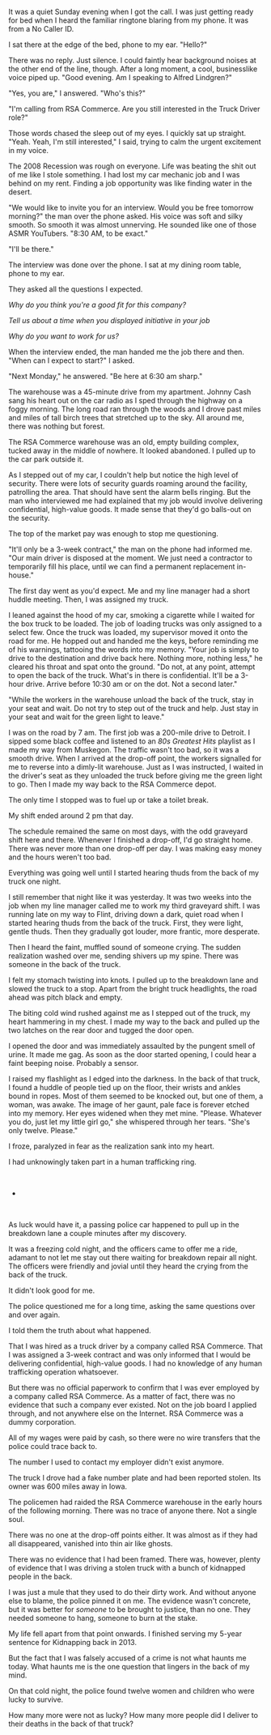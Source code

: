 It was a quiet Sunday evening when I got the call. I was just getting ready for bed when I heard the familiar ringtone blaring from my phone. It was from a No Caller ID.

I sat there at the edge of the bed, phone to my ear. "Hello?"

There was no reply. Just silence. I could faintly hear background noises at the other end of the line, though. After a long moment, a cool, businesslike voice piped up. "Good evening. Am I speaking to Alfred Lindgren?"

"Yes, you are," I answered. "Who's this?"

"I'm calling from RSA Commerce. Are you still interested in the Truck Driver role?"

Those words chased the sleep out of my eyes. I quickly sat up straight. "Yeah. Yeah, I'm still interested," I said, trying to calm the urgent excitement in my voice.

The 2008 Recession was rough on everyone. Life was beating the shit out of me like I stole something. I had lost my car mechanic job and I was behind on my rent. Finding a job opportunity was like finding water in the desert.

"We would like to invite you for an interview. Would you be free tomorrow morning?" the man over the phone asked. His voice was soft and silky smooth. So smooth it was almost unnerving. He sounded like one of those ASMR YouTubers. "8:30 AM, to be exact."

"I'll be there." 

The interview was done over the phone. I sat at my dining room table, phone to my ear.

They asked all the questions I expected.

*Why do you think you're a good fit for this company?*

*Tell us about a time when you displayed initiative in your job*

*Why do you want to work for us?*

When the interview ended, the man handed me the job there and then. "When can I expect to start?" I asked.

"Next Monday," he answered. "Be here at 6:30 am sharp."

The warehouse was a 45-minute drive from my apartment. Johnny Cash sang his heart out on the car radio as I sped through the highway on a foggy morning. The long road ran through the woods and I drove past miles and miles of tall birch trees that stretched up to the sky. All around me, there was nothing but forest.

The RSA Commerce warehouse was an old, empty building complex, tucked away in the middle of nowhere. It looked abandoned. I pulled up to the car park outside it.

As I stepped out of my car, I couldn't help but notice the high level of security. There were lots of security guards roaming around the facility, patrolling the area. That should have sent the alarm bells ringing. But the man who interviewed me had explained that my job would involve delivering confidential, high-value goods. It made sense that they'd go balls-out on the security.

The top of the market pay was enough to stop me questioning.

"It'll only be a 3-week contract," the man on the phone had informed me. "Our main driver is disposed at the moment. We just need a contractor to temporarily fill his place, until we can find a permanent replacement in-house."

The first day went as you'd expect. Me and my line manager had a short huddle meeting. Then, I was assigned my truck.

I leaned against the hood of my car, smoking a cigarette while I waited for the box truck to be loaded. The job of loading trucks was only assigned to a select few. Once the truck was loaded, my supervisor moved it onto the road for me. He hopped out and handed me the keys, before reminding me of his warnings, tattooing the words into my memory. "Your job is simply to drive to the destination and drive back here. Nothing more, nothing less," he cleared his throat and spat onto the ground. "Do not, at any point, attempt to open the back of the truck. What's in there is confidential. It'll be a 3-hour drive. Arrive before 10:30 am or on the dot. Not a second later."

"While the workers in the warehouse unload the back of the truck, stay in your seat and wait. Do not try to step out of the truck and help. Just stay in your seat and wait for the green light to leave."

I was on the road by 7 am. The first job was a 200-mile drive to Detroit. I sipped some black coffee and listened to an *80s Greatest Hits* playlist as I made my way from Muskegon. The traffic wasn't too bad, so it was a smooth drive. When I arrived at the drop-off point, the workers signalled for me to reverse into a dimly-lit warehouse. Just as I was instructed, I waited in the driver's seat as they unloaded the truck before giving me the green light to go. Then I made my way back to the RSA Commerce depot.

The only time I stopped was to fuel up or take a toilet break.

My shift ended around 2 pm that day.

The schedule remained the same on most days, with the odd graveyard shift here and there. Whenever I finished a drop-off, I'd go straight home. There was never more than one drop-off per day. I was making easy money and the hours weren't too bad.

Everything was going well until I started hearing thuds from the back of my truck one night.

I still remember that night like it was yesterday. It was two weeks into the job when my line manager called me to work my third graveyard shift. I was running late on my way to Flint, driving down a dark, quiet road when I started hearing thuds from the back of the truck. First, they were light, gentle thuds. Then they gradually got louder, more frantic, more desperate.

Then I heard the faint, muffled sound of someone crying. The sudden realization washed over me, sending shivers up my spine. There was someone in the back of the truck.

I felt my stomach twisting into knots. I pulled up to the breakdown lane and slowed the truck to a stop. Apart from the bright truck headlights, the road ahead was pitch black and empty.

The biting cold wind rushed against me as I stepped out of the truck, my heart hammering in my chest. I made my way to the back and pulled up the two latches on the rear door and tugged the door open.

I opened the door and was immediately assaulted by the pungent smell of urine. It made me gag. As soon as the door started opening, I could hear a faint beeping noise. Probably a sensor.

I raised my flashlight as I edged into the darkness. In the back of that truck, I found a huddle of people tied up on the floor, their wrists and ankles bound in ropes. Most of them seemed to be knocked out, but one of them, a woman, was awake. The image of her gaunt, pale face is forever etched into my memory. Her eyes widened when they met mine. "Please. Whatever you do, just let my little girl go," she whispered through her tears. "She's only twelve. Please."

I froze, paralyzed in fear as the realization sank into my heart.

I had unknowingly taken part in a human trafficking ring.

&#x200B;

* &#x200B;

&#x200B;

As luck would have it, a passing police car happened to pull up in the breakdown lane a couple minutes after my discovery.

It was a freezing cold night, and the officers came to offer me a ride, adamant to not let me stay out there waiting for breakdown repair all night. The officers were friendly and jovial until they heard the crying from the back of the truck.

It didn't look good for me.

The police questioned me for a long time, asking the same questions over and over again.

I told them the truth about what happened.

That I was hired as a truck driver by a company called RSA Commerce. That I was assigned a 3-week contract and was only informed that I would be delivering confidential, high-value goods. I had no knowledge of any human trafficking operation whatsoever.

But there was no official paperwork to confirm that I was ever employed by a company called RSA Commerce. As a matter of fact, there was no evidence that such a company ever existed. Not on the job board I applied through, and not anywhere else on the Internet. RSA Commerce was a dummy corporation.

All of my wages were paid by cash, so there were no wire transfers that the police could trace back to.

The number I used to contact my employer didn't exist anymore.

The truck I drove had a fake number plate and had been reported stolen. Its owner was 600 miles away in Iowa.

The policemen had raided the RSA Commerce warehouse in the early hours of the following morning. There was no trace of anyone there. Not a single soul.

There was no one at the drop-off points either. It was almost as if they had all disappeared, vanished into thin air like ghosts.

There was no evidence that I had been framed. There was, however, plenty of evidence that I was driving a stolen truck with a bunch of kidnapped people in the back.

I was just a mule that they used to do their dirty work. And without anyone else to blame, the police pinned it on me. The evidence wasn't concrete, but it was better for *someone* to be brought to justice, than no one. They needed someone to hang, someone to burn at the stake.

My life fell apart from that point onwards. I finished serving my 5-year sentence for Kidnapping back in 2013.

But the fact that I was falsely accused of a crime is not what haunts me today. What haunts me is the one question that lingers in the back of my mind.

On that cold night, the police found twelve women and children who were lucky to survive.

How many more were not as lucky? How many more people did I deliver to their deaths in the back of that truck?